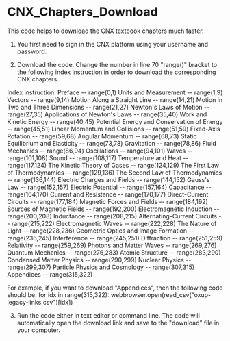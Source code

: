 # CNX_Chapters_Download
This code helps to download the CNX textbook chapters much faster.

1. You first need to sign in the CNX platform using your username and password.

2. Download the code. Change the number in line 70 "range()" bracket to the following index instruction in order to download the corresponding CNX chapters.

Index instruction:
Preface -- range(0,1)
Units and Measurement -- range(1,9)
Vectors -- range(9,14)
Motion Along a Straight Line -- range(14,21)
Motion in Two and Three Dimensions -- range(21,27)
Newton's Laws of Motion -- range(27,35)
Applications of Newton's Laws -- range(35,40)
Work and Kinetic Energy -- range(40,45)
Potential Energy and Conservation of Energy -- range(45,51)
Linear Momentum and Collisions -- range(51,59)
Fixed-Axis Rotation -- range(59,68)
Angular Momentum -- range(68,73)
Static Equilibrium and Elasticity -- range(73,78)
Gravitation -- range(78,86)
Fluid Mechanics -- range(86,94)
Oscillations -- range(94,101)
Waves -- range(101,108)
Sound -- range(108,117)
Temperature and Heat -- range(117,124)
The Kinetic Theory of Gases -- range(124,129)
The First Law of Thermodynamics -- range(129,136)
The Second Law of Thermodynamics -- range(136,144)
Electric Charges and Fields -- range(144,152)
Gauss's Law -- range(152,157)
Electric Potential -- range(157,164)
Capacitance -- range(164,170)
Current and Resistance -- range(170,177)
Direct-Current Circuits -- range(177,184)
Magnetic Forces and Fields -- range(184,192)
Sources of Magnetic Fields -- range(192,200)
Electromagnetic Induction -- range(200,208)
Inductance -- range(208,215)
Alternating-Current Circuits -- range(215,222)
Electromagnetic Waves -- range(222,228)
The Nature of Light -- range(228,236)
Geometric Optics and Image Formation -- range(236,245)
Interference -- range(245,251)
Diffraction -- range(251,259)
Relativity -- range(259,269)
Photons and Matter Waves -- range(269,276)
Quantum Mechanics -- range(276,283)
Atomic Structure -- range(283,290)
Condensed Matter Physics -- range(290,299)
Nuclear Physics -- range(299,307)
Particle Physics and Cosmology -- range(307,315)
Appendices -- range(315,322)


For example, if you want to download "Appendices", then the following code should be:
for idx in range(315,322):
  webbrowser.open(read_csv("oxup-legacy-links.csv")[idx])
  
3. Run the code either in text editor or command line. The code will automatically open the download link and save to the "download" file in your computer.

